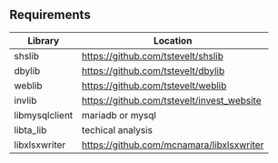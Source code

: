 ## Requirements
Library | Location
--------|---------------------------------------
shslib |https://github.com/tstevelt/shslib
dbylib |https://github.com/tstevelt/dbylib
weblib |https://github.com/tstevelt/weblib
invlib |https://github.com/tstevelt/invest_website
libmysqlclient |mariadb or mysql
libta_lib |techical analysis
libxlsxwriter |https://github.com/mcnamara/libxlsxwriter
